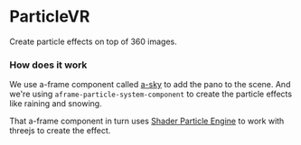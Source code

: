 # ParticleVR

Create particle effects on top of 360 images.

### How does it work

We use a-frame component called [a-sky](https://aframe.io/docs/0.8.0/primitives/a-sky.html) to add the pano to the scene. And we're using  `aframe-particle-system-component` to create the particle effects like raining and snowing.

That a-frame component in turn uses [Shader Particle Engine](https://github.com/squarefeet/ShaderParticleEngine) to work with threejs to create the effect.